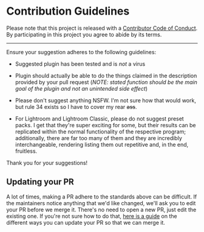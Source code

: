 # Contribution Guidelines

Please note that this project is released with a
[Contributor Code of Conduct](code-of-conduct.md). By participating in this
project you agree to abide by its terms.

---

Ensure your suggestion adheres to the following guidelines:

* Suggested plugin has been tested and is *not* a virus

* Plugin should actually be able to do the things claimed in the description
provided
by your pull request (*NOTE: stated function should be the main goal of the
plugin
and not an unintended side effect*)
* Please don't suggest anything NSFW. I'm not sure how that would work, but
rule 34 exists so I have to cover my rear ~~ass~~.
* For Lightroom and Lightroom Classic, please do not suggest preset packs. I
get that they're super exciting for some, but their results can be replicated
within the normal functionality of the respective program; additionally, there
are far too many of them and they are incredibly interchangeable, rendering
listing them out repetitive and, in the end, fruitless.

Thank you for your suggestions!

## Updating your PR

A lot of times, making a PR adhere to the standards above can be difficult.
If the maintainers notice anything that we'd like changed, we'll ask you to
edit your PR before we merge it. There's no need to open a new PR, just edit
the existing one. If you're not sure how to do that,
[here is a guide](https://github.com/RichardLitt/knowledge/blob/master/github/amending-a-commit-guide.md)
on the different ways you can update your PR so that we can merge it.
